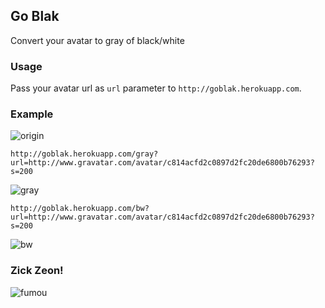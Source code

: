 ## Go Blak

Convert your avatar to gray of black/white

### Usage

Pass your avatar url as `url` parameter to `http://goblak.herokuapp.com`.

### Example

![origin](http://www.gravatar.com/avatar/c814acfd2c0897d2fc20de6800b76293?s=200)

`http://goblak.herokuapp.com/gray?url=http://www.gravatar.com/avatar/c814acfd2c0897d2fc20de6800b76293?s=200`

![gray](http://goblak.herokuapp.com/gray?url=http://www.gravatar.com/avatar/c814acfd2c0897d2fc20de6800b76293?s=200)

`http://goblak.herokuapp.com/bw?url=http://www.gravatar.com/avatar/c814acfd2c0897d2fc20de6800b76293?s=200`

![bw](http://goblak.herokuapp.com/bw?url=http://www.gravatar.com/avatar/c814acfd2c0897d2fc20de6800b76293?s=200)

### Zick Zeon!

![fumou](https://fbcdn-sphotos-h-a.akamaihd.net/hphotos-ak-prn1/t31.0-8/1015045_10152318479727069_1976098630_o.jpg)